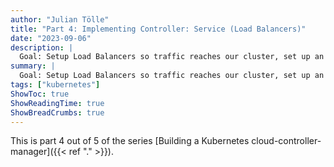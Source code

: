```yaml
---
author: "Julian Tölle"
title: "Part 4: Implementing Controller: Service (Load Balancers)"
date: "2023-09-06"
description: |
  Goal: Setup Load Balancers so traffic reaches our cluster, set up an ingress in the dev env that uses the LB
summary: |
  Goal: Setup Load Balancers so traffic reaches our cluster, set up an ingress in the dev env that uses the LB
tags: ["kubernetes"]
ShowToc: true
ShowReadingTime: true
ShowBreadCrumbs: true
---
```


This is part 4 out of 5 of the series [Building a Kubernetes cloud-controller-manager]({{< ref "." >}}).

> 